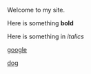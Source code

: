 Welcome to my site.

Here is something **bold**

Here is something in *italics*

[google](https://wwww.google.com/)

[dog](https://www.medicalnewstoday.com/content/images/articles/322/322868/golden-retriever-puppy.jpg)
